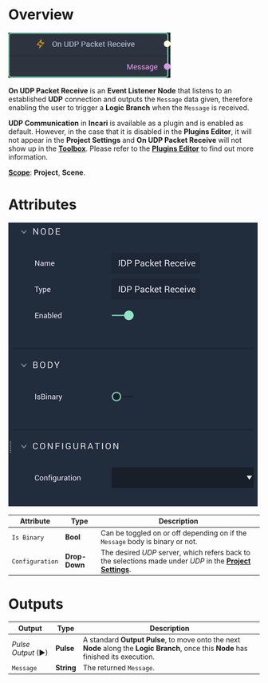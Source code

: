# Overview

![The On UDP Packet Receive Node.](../../../../.gitbook/assets/onudppacketreceivenode20241.png)

**On UDP Packet Receive** is an **Event Listener Node** that listens to an established **UDP** connection and outputs the `Message` data given, therefore enabling the user to trigger a **Logic Branch** when the `Message` is received.

**UDP Communication** in **Incari** is available as a plugin and is enabled as default. However, in the case that it is disabled in the **Plugins Editor**, it will not appear in the **Project Settings** and **On UDP Packet Receive** will not show up in the [**Toolbox**](../../../overview.md). Please refer to the [**Plugins Editor**](../../../../modules/plugins/README.md) to find out more information.

[**Scope**](../../../overview.md#scopes): **Project**, **Scene**.

# Attributes

![The On UDP Packet Receive Node Attributes.](../../../../.gitbook/assets/onudppacketreceiveatts.png)

|Attribute|Type|Description|
|---|---|---|
|`Is Binary`|**Bool**|Can be toggled on or off depending on if the `Message` body is binary or not.|
|`Configuration`|**Drop-Down**|The desired _UDP_ server, which refers back to the selections made under *UDP* in the [**Project Settings**](../../../../modules/project-settings/udp-connection.md).| 



# Outputs

|Output|Type|Description|
|---|---|---|
|*Pulse Output* (►)|**Pulse**|A standard **Output Pulse**, to move onto the next **Node** along the **Logic Branch**, once this **Node** has finished its execution.|
|`Message`|**String**|The returned `Message`.|

